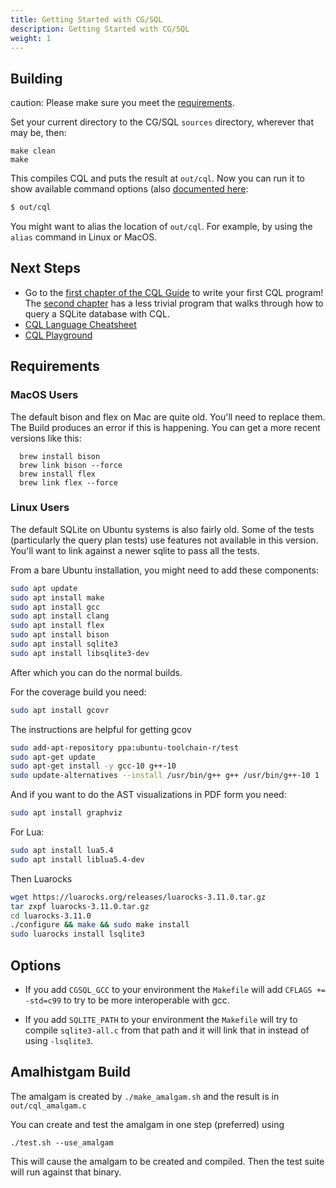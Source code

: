 ```yaml
---
title: Getting Started with CG/SQL
description: Getting Started with CG/SQL
weight: 1
---
```


## Building
caution: Please make sure you meet the [requirements](#requirements).

Set your current directory to the CG/SQL `sources` directory, wherever that may be, then:

```
make clean
make
```

This compiles CQL and puts the result at `out/cql`. Now you can run it to show available command options (also
[documented here](./user_guide/appendices/01_command_lines_options.md):

```bash
$ out/cql
```

You might want to alias the location of `out/cql`. For example, by using the `alias` command in Linux or MacOS.

## Next Steps

- Go to the [first chapter of the CQL Guide](./user_guide/01_introduction.md#getting-started) to write your first CQL program!
The [second chapter](./user_guide/02_using_data.md#a-sample-program) has a less trivial program that walks through how to query a SQLite database with CQL.
- [CQL Language Cheatsheet](./user_guide/appendices/06_cql_in_20_minutes.md)
- [CQL Playground](playground.md)

## Requirements

### MacOS Users
The default bison and flex on Mac are quite old.  You'll need to replace them. The Build
produces an error if this is happening.  You can get a more recent versions like this:

```
  brew install bison
  brew link bison --force
  brew install flex
  brew link flex --force
```

### Linux Users
The default SQLite on Ubuntu systems is also fairly old.  Some of the tests (particularly
the query plan tests) use features not available in this version.  You'll want to link
against a newer sqlite to pass all the tests.

From a bare Ubuntu installation, you might need to add these components:

```bash
sudo apt update
sudo apt install make
sudo apt install gcc
sudo apt install clang
sudo apt install flex
sudo apt install bison
sudo apt install sqlite3
sudo apt install libsqlite3-dev
```

After which you can do the normal builds.

For the coverage build you need:

```bash
sudo apt install gcovr
```

The instructions are helpful for getting gcov

```bash
sudo add-apt-repository ppa:ubuntu-toolchain-r/test
sudo apt-get update
sudo apt-get install -y gcc-10 g++-10
sudo update-alternatives --install /usr/bin/g++ g++ /usr/bin/g++-10 1
```

And if you want to do the AST visualizations in PDF form you need:

```bash
sudo apt install graphviz
```

For Lua:

```bash
sudo apt install lua5.4
sudo apt install liblua5.4-dev
```

Then Luarocks

```bash
wget https://luarocks.org/releases/luarocks-3.11.0.tar.gz
tar zxpf luarocks-3.11.0.tar.gz
cd luarocks-3.11.0
./configure && make && sudo make install
sudo luarocks install lsqlite3
```

## Options

* If you add `CGSQL_GCC` to your environment the `Makefile` will add `CFLAGS += -std=c99`
to try to be more interoperable with gcc.

* If you add `SQLITE_PATH` to your environment the `Makefile` will try to compile `sqlite3-all.c` from that path
and it will link that in instead of using `-lsqlite3`.

## Amalhistgam Build

The amalgam is created by `./make_amalgam.sh` and the result is in `out/cql_amalgam.c`

You can create and test the amalgam in one step (preferred) using

```
./test.sh --use_amalgam
```

This will cause the amalgam to be created and compiled.  Then the test suite will run against that binary.
